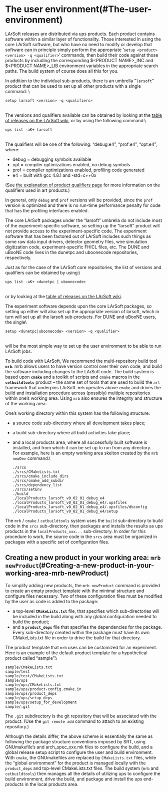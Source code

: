 The user environment(#The-user-environment)
==============================================

LArSoft releases are distributed via ups products. Each product contains software within a similar layer of functionality. Those interested in using the core LArSoft software, but who have no need to modify or develop that software can in principle simply perform the appropriate ’`setup <product> <version> -q <qualifier>`’ commands, then build their code against those products by including the corresponding \$\<PRODUCT NAME\>\_INC and \$\<PRODUCT NAME\>\_LIB environment variables in the appropriate search paths. The build system of course does all this for you.

In addition to the individual sub-products, there is an umbrella "`larsoft`" product that can be used to set up all other products with a single command: \

    setup larsoft <version> -q <qualifiers>

\
The versions and qualifiers available can be obtained by looking at the [table of releases on the LArSoft wiki](LArSoft_release_list#releases), or by using the following command:\

    ups list -aK+ larsoft

\
The qualifiers will be one of the following: “debug:e4”, “prof:e4”, “opt:e4”, where:

-   debug = debugging symbols available
-   opt = compiler optimizations enabled, no debug symbols
-   prof = compiler optimizations enabled, profiling code generated
-   e4 = built with gcc 4.8.1 and -std=c++0x

(See [the explanation of product qualifiers page](/redmine/projects/cet-is-public/wiki/AboutQualifiers) for more information on the qualifiers used in art products.)

In general, only `debug` and `prof` versions will be provided, since the `prof` version is optimized and there is no run-time performance penalty for code that has the profiling interfaces enabled.

The core LArSoft packages under the “larsoft” umbrella do not include most of the experiment-specific software, so setting up the “larsoft” product will not provide access to the experiment-specific code. The experiment software that has been factored out of LArSoft includes such things as some raw data input drivers, detector geometry files, wire simulation digitization code, experiment-specific FHICL files, etc. The DUNE and uBooNE code lives in the dunetpc and uboonecode repositories, respectively.

Just as for the case of the LArSoft core repositories, the list of versions and qualifiers can be obtained by using:\

    ups list -aK+ <dunetpc | uboonecode>

\
or by looking at the [table of releases on the LArSoft wiki](LArSoft_release_list).

The experiment software depends upon the core LArSoft packages, so setting up either will also set up the appropriate version of larsoft, which in turn will set up all the larsoft sub-products. For DUNE and uBooNE users, the single\

    setup <dunetpc|uboonecode> <version> -q <qualifier> 

\
will be the most simple way to set up the user environment to be able to run LArSoft jobs.

To build code with LArSoft, We recommend the multi-repository build tool **`mrb`**. mrb allows users to have version control over their own code, and build the software including changes to the LArSoft code. The build system is based upon **`cmake`** and a toolkit of scripts and `cmake` macros in the **`cetbuildtools`** product – the same set of tools that are used to build the `art` framework that underpins LArSoft. `mrb` operates above `cmake` and drives the build and installation procedure across (possibly) multiple repositories within one’s working area. Using `mrb` also ensures the integrity and structure of the working area.

One’s working directory within this system has the following structure:

-   a source code sub-directory where all development takes place;
-   a build sub-directory where all build activities take place;
-   and a local products area, where all successfully built software is installed, and from which it can be set up to run from any directory.\
    For example, here is an empty working area skelton created by the `mrb newDev` command:\

        ./srcs
        ./srcs/CMakeLists.txt
        ./srcs/cmake_include_dirs
        ./srcs/cmake_add_subdir
        ./srcs/dependency_list
        ./srcs/setEnv
        ./build
        ./localProducts_larsoft_v0_02_01_debug_e4
        ./localProducts_larsoft_v0_02_01_debug_e4/.upsfiles
        ./localProducts_larsoft_v0_02_01_debug_e4/.upsfiles/dbconfig
        ./localProducts_larsoft_v0_02_01_debug_e4/setup

The `mrb` / `cmake` / `cetbuildtools` system uses the `build` sub-directory to build code in the `srcs` sub-directory, then packages and installs the results as ups products in the `localProducts_xxx...` sub-directory. In order for this procedure to work, the source code in the `srcs` area must be organized in packages with a specific set of configuration files.

Creating a new product in your working area: `mrb newProduct`(#Creating-a-new-product-in-your-working-area-mrb-newProduct)
-----------------------------------------------------------------------------------------------------------------------------

To simplify adding new products, the `mrb newProduct` command is provided to create an empty product template with the minimal structure and configure files necessary. Two of these configuration files must be modified by the user as code is added to the package:

-   a top-level **`CMakeLists.txt`** file, that specifies which sub-directories will be included in the build along with any global configuration needed to build the product;
-   and a **`product_deps`** file that specifies the dependencies for the package. \
    Every sub-directory created within the package must have its own CMakeLists.txt file in order to drive the build for that directory.

The product template that `mrb` uses can be customized for an experiment. Here is an example of the default product template for a hypothetical product called “sample”:\

    sample/CMakeLists.txt
    sample/test
    sample/test/CMakeLists.txt
    sample/ups
    sample/ups/CMakeLists.txt
    sample/ups/product-config.cmake.in
    sample/ups/product_deps
    sample/ups/setup_deps
    sample/ups/setup_for_development
    sample/.git

The `.git` subdirectory is the git repository that will be associated with the product. (Use the `git remote add` command to attach to an existing repository.)

Although the details differ, the above scheme is essentially the same as following the package structure conventions imposed by SRT, using GNUmakefile’s and arch\_spec\_xxx.mk files to configure the build, and a global release setup script to configure the user and build environment. With `cmake`, the GNUmakefiles are replaced by `CMakeLists.txt` files, while the “global environment” for the product is managed locally with the `product_deps` and top-level CMakeLists.txt files. The build system (`mrb` and `cetbuildtools`) then manages all the details of utilizing ups to configure the build environment, drive the build, and package and install the ups end-products in the local products area.
